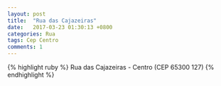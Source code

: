 ```yaml
---
layout: post
title:  "Rua das Cajazeiras"
date:   2017-03-23 01:30:13 +0800
categories: Rua
tags: Cep Centro
comments: 1
---
```

{% highlight ruby %}
Rua das Cajazeiras - Centro (CEP 65300 127)
{% endhighlight %}


[jekyll-docs]: https://jekyllrb.com/docs/home
[jekyll-gh]:   https://github.com/jekyll/jekyll
[jekyll-talk]: https://talk.jekyllrb.com/
